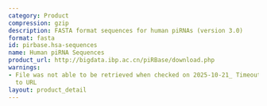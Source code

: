 ```yaml
---
category: Product
compression: gzip
description: FASTA format sequences for human piRNAs (version 3.0)
format: fasta
id: pirbase.hsa-sequences
name: Human piRNA Sequences
product_url: http://bigdata.ibp.ac.cn/piRBase/download.php
warnings:
- File was not able to be retrieved when checked on 2025-10-21_ Timeout connecting
  to URL
layout: product_detail
---
```

